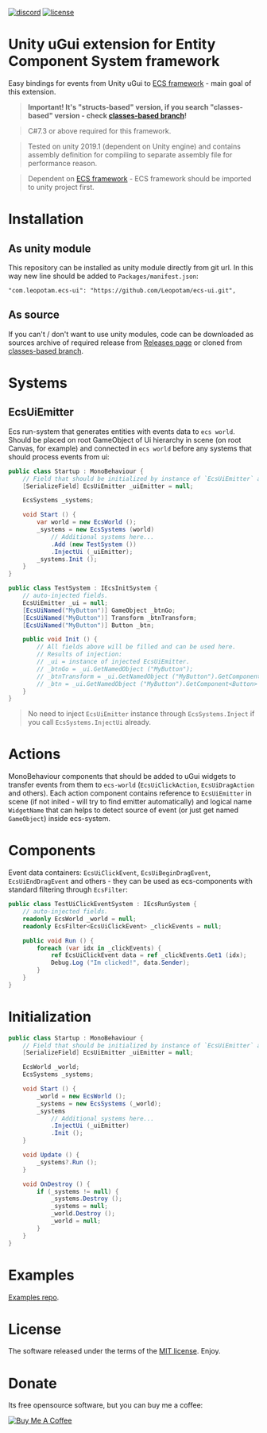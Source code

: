 [![discord](https://img.shields.io/discord/404358247621853185.svg?label=discord)](https://discord.gg/5GZVde6)
[![license](https://img.shields.io/github/license/Leopotam/ecs-ui.svg)](https://github.com/Leopotam/ecs-ui/blob/develop/LICENSE)
# Unity uGui extension for Entity Component System framework
Easy bindings for events from Unity uGui to [ECS framework](https://github.com/Leopotam/ecs) - main goal of this extension.

> **Important! It's "structs-based" version, if you search "classes-based" version - check [classes-based branch](https://github.com/Leopotam/ecs-ui/tree/classes-based)!**

> C#7.3 or above required for this framework.

> Tested on unity 2019.1 (dependent on Unity engine) and contains assembly definition for compiling to separate assembly file for performance reason.

> Dependent on [ECS framework](https://github.com/Leopotam/ecs) - ECS framework should be imported to unity project first.

# Installation

## As unity module
This repository can be installed as unity module directly from git url. In this way new line should be added to `Packages/manifest.json`:
```
"com.leopotam.ecs-ui": "https://github.com/Leopotam/ecs-ui.git",
```

## As source
If you can't / don't want to use unity modules, code can be downloaded as sources archive of required release from [Releases page](https://github.com/Leopotam/ecs-ui/releases/tag/2020.2.22) or cloned from [classes-based branch](https://github.com/Leopotam/ecs-ui/tree/classes-based).

# Systems

## EcsUiEmitter

Ecs run-system that generates entities with events data to `ecs world`. Should be placed on root GameObject of Ui hierarchy in scene (on root Canvas, for example) and connected in `ecs world` before any systems that should process events from ui:
```csharp
public class Startup : MonoBehaviour {
    // Field that should be initialized by instance of `EcsUiEmitter` assigned to Ui root GameObject.
    [SerializeField] EcsUiEmitter _uiEmitter = null;

    EcsSystems _systems;

    void Start () {
        var world = new EcsWorld ();
        _systems = new EcsSystems (world)
            // Additional systems here...
            .Add (new TestSystem ())
            .InjectUi (_uiEmitter);
        _systems.Init ();
    }
}

public class TestSystem : IEcsInitSystem {
    // auto-injected fields.
    EcsUiEmitter _ui = null;
    [EcsUiNamed("MyButton")] GameObject _btnGo;
    [EcsUiNamed("MyButton")] Transform _btnTransform;
    [EcsUiNamed("MyButton")] Button _btn;

    public void Init () {
        // All fields above will be filled and can be used here.
        // Results of injection:
        // _ui = instance of injected EcsUiEmitter.
        // _btnGo = _ui.GetNamedObject ("MyButton");
        // _btnTransform = _ui.GetNamedObject ("MyButton").GetComponent<Transform> ();
        // _btn = _ui.GetNamedObject ("MyButton").GetComponent<Button> ();
    }
}
```
> No need to inject `EcsUiEmitter` instance through `EcsSystems.Inject` if you call `EcsSystems.InjectUi` already.

# Actions
MonoBehaviour components that should be added to uGui widgets to transfer events from them to `ecs-world` (`EcsUiClickAction`, `EcsUiDragAction` and others). Each action component contains reference to `EcsUiEmitter` in scene (if not inited - will try to find emitter automatically) and logical name `WidgetName` that can helps to detect source of event (or just get named `GameObject`) inside ecs-system.

# Components
Event data containers: `EcsUiClickEvent`, `EcsUiBeginDragEvent`, `EcsUiEndDragEvent` and others - they can be used as ecs-components with standard filtering through `EcsFilter`:
```csharp
public class TestUiClickEventSystem : IEcsRunSystem {
    // auto-injected fields.
    readonly EcsWorld _world = null;
    readonly EcsFilter<EcsUiClickEvent> _clickEvents = null;

    public void Run () {
        foreach (var idx in _clickEvents) {
            ref EcsUiClickEvent data = ref _clickEvents.Get1 (idx);
            Debug.Log ("Im clicked!", data.Sender);
        }
    }
}
```

# Initialization
```csharp
public class Startup : MonoBehaviour {
    // Field that should be initialized by instance of `EcsUiEmitter` assigned to Ui root GameObject.
    [SerializeField] EcsUiEmitter _uiEmitter = null;

    EcsWorld _world;
    EcsSystems _systems;

    void Start () {
        _world = new EcsWorld ();
        _systems = new EcsSystems (_world);
        _systems
            // Additional systems here...
            .InjectUi (_uiEmitter)
            .Init ();
    }

    void Update () {
        _systems?.Run ();
    }

    void OnDestroy () {
        if (_systems != null) {
            _systems.Destroy ();
            _systems = null;
            _world.Destroy ();
            _world = null;
        }
    }
}
```

# Examples
[Examples repo](https://github.com/Leopotam/ecs-ui.examples.git).

# License
The software released under the terms of the [MIT license](./LICENSE.md). Enjoy.

# Donate
Its free opensource software, but you can buy me a coffee:

<a href="https://www.buymeacoffee.com/leopotam" target="_blank"><img src="https://www.buymeacoffee.com/assets/img/custom_images/yellow_img.png" alt="Buy Me A Coffee" style="height: auto !important;width: auto !important;" ></a>